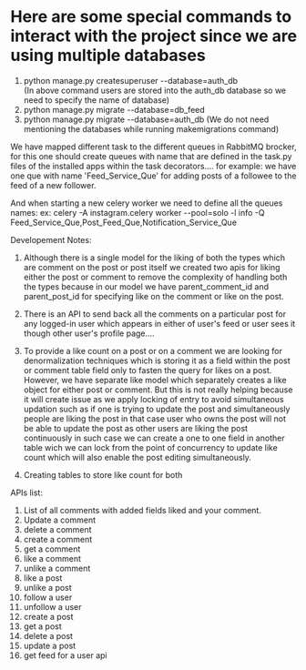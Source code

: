 # Here are some special commands to interact with the project since we are using multiple databases
1. python manage.py createsuperuser --database=auth_db  
   (In above command users are stored into the auth_db database so we need to specify the name of database)
2. python manage.py migrate --database=db_feed
3. python manage.py migrate --database=auth_db
   (We do not need mentioning the databases while running makemigrations command)

We have mapped different task to the different queues in RabbitMQ brocker, for this one should create 
queues with name that are defined in the task.py files of the installed apps within the task decorators....
for example: we have one que with name 'Feed_Service_Que' for adding posts of a followee to the feed of a new follower.

And when starting a new celery worker we need to define all the queues names: 
ex: celery -A instagram.celery worker --pool=solo  -l info -Q Feed_Service_Que,Post_Feed_Que,Notification_Service_Que




Developement Notes:
1. Although there is a single model for the liking of both the types which are comment on the post or post itself we created two apis for liking either the post or comment 
to remove the complexity of handling both the types because in our model we have parent_comment_id and parent_post_id for specifying like on the comment or like on the post.

2. There is an API to send back all the comments on a particular post for any logged-in user which appears in either of user's feed or user sees it though other user's profile page....

3. To provide a like count on a post or on a comment we are looking for denormalization techniques which is storing it as a field 
   within the post or comment table field only to fasten the query for likes on a post. However, we have separate like model which separately creates a like object for either post or comment. 
   But this is not really helping because it will create issue as we apply locking of entry to avoid simultaneous updation such as if one is trying to update the post and simultaneously people are liking the post in that
   case user who owns the post will not be able to update the post as other users are liking the post continuously in such case we can create a one to one field in another table
   wich we can lock from the point of concurrency to update like count which will also enable the post editing simultaneously.
   
4. Creating tables to store like count for both 


APIs list:
1. List of all comments with added fields liked and your comment. 
2. Update a comment
3. delete a comment 
4. create a comment 
5. get a comment
6. like a comment 
7. unlike a comment
8. like a post
9. unlike a post
10. follow a user 
11. unfollow a user
12. create a post
13. get a post
14. delete a post
15. update a post
16. get feed for a user api